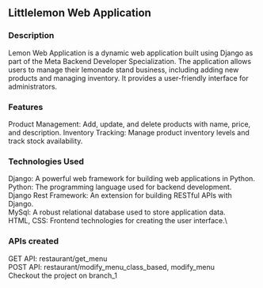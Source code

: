 ## Littlelemon Web Application

### Description

Lemon Web Application is a dynamic web application built using Django as part of the Meta Backend Developer Specialization. The application allows users to manage their lemonade stand business, including adding new products and managing inventory. It provides a user-friendly interface for administrators.

### Features

Product Management: Add, update, and delete products with name, price, and description.
Inventory Tracking: Manage product inventory levels and track stock availability.

### Technologies Used

Django: A powerful web framework for building web applications in Python.\
Python: The programming language used for backend development.\
Django Rest Framework: An extension for building RESTful APIs with Django.\
MySql: A robust relational database used to store application data.\
HTML, CSS: Frontend technologies for creating the user interface.\

### APIs created

GET API: restaurant/get_menu \
POST API: restaurant/modify_menu_class_based, modify_menu\
Checkout the project on branch_1
